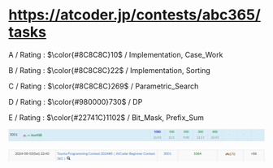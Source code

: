 # https://atcoder.jp/contests/abc365/tasks

A / Rating : $\color{#8C8C8C}10$ / Implementation, Case_Work

B / Rating : $\color{#8C8C8C}22$ / Implementation, Sorting

C / Rating : $\color{#8C8C8C}269$ / Parametric_Search

D / Rating : $\color{#980000}730$ / DP

E / Rating : $\color{#22741C}1102$ / Bit_Mask, Prefix_Sum

![My Image](https://github.com/kss418/Atcoder/blob/main/ABC/Images/Standings/365.png)

![My Image](https://github.com/kss418/Atcoder/blob/main/ABC/Images/Performance/365.png)
